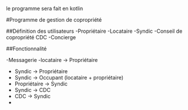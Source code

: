 le programme sera fait en kotlin

#Programme de gestion de copropriété

##Définition des utilisateurs
-Propriétaire
-Locataire
-Syndic
-Conseil de copropriété CDC
-Concierge

##Fonctionnalité

-Messagerie
  -locataire -> Propriétaire
  - Syndic -> Propriétaire
  - Syndic -> Occupant (locataire + propriétaire)
  - Propriétaire -> Syndic
  - Syndic -> CDC
  - CDC -> Syndic
  - 
